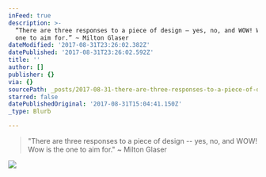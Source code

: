 ```yaml
---
inFeed: true
description: >-
  “There are three responses to a piece of design – yes, no, and WOW! Wow is the
  one to aim for.” ~ Milton Glaser
dateModified: '2017-08-31T23:26:02.382Z'
datePublished: '2017-08-31T23:26:02.592Z'
title: ''
author: []
publisher: {}
via: {}
sourcePath: _posts/2017-08-31-there-are-three-responses-to-a-piece-of-design-yes-no-a.md
starred: false
datePublishedOriginal: '2017-08-31T15:04:41.150Z'
_type: Blurb

---
```

> "There are three responses to a piece of design -- yes, no, and WOW! Wow is the one to aim for." ~ Milton Glaser

![](https://the-grid-user-content.s3-us-west-2.amazonaws.com/e0c1f27b-4a0a-434c-8763-8e8f963f4a79.png)